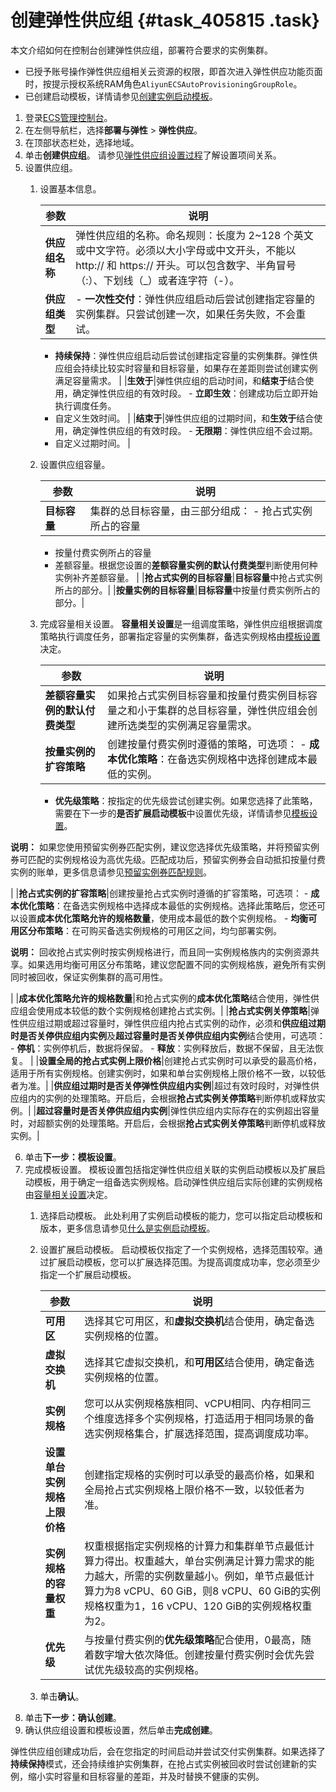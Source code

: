 # 创建弹性供应组 {#task_405815 .task}

本文介绍如何在控制台创建弹性供应组，部署符合要求的实例集群。

-   已授予账号操作弹性供应组相关云资源的权限，即首次进入弹性供应功能页面时，按提示授权系统RAM角色`AliyunECSAutoProvisioningGroupRole`。
-   已创建启动模板，详情请参见[创建实例启动模板](../../../../cn.zh-CN/实例/管理实例启动模板/创建实例启动模板.md#)。

1.  登录[ECS管理控制台](https://ecs.console.aliyun.com)。
2.  在左侧导航栏，选择**部署与弹性** \> **弹性供应**。
3.  在顶部状态栏处，选择地域。
4.  单击**创建供应组**。 请参见[弹性供应组设置过程](cn.zh-CN/隐藏/管理弹性供应组/弹性供应组设置示例.md#section_vw0_65u_zwc)了解设置项间关系。
5.  设置供应组。 
    1.  设置基本信息。 

        |参数|说明|
        |--|--|
        |**供应组名称**|弹性供应组的名称。命名规则：长度为 2~128 个英文或中文字符。必须以大小字母或中文开头，不能以 http:// 和 https:// 开头。可以包含数字、半角冒号（:）、下划线（\_）或者连字符（-）。|
        |**供应组类型**|         -   **一次性交付**：弹性供应组启动后尝试创建指定容量的实例集群。只尝试创建一次，如果任务失败，不会重试。
        -   **持续保持**：弹性供应组启动后尝试创建指定容量的实例集群。弹性供应组会持续比较实时容量和目标容量，如果存在差距则尝试创建实例满足容量需求。
 |
        |**生效于**|弹性供应组的启动时间，和**结束于**结合使用，确定弹性供应组的有效时段。         -   **立即生效**：创建成功后立即开始执行调度任务。
        -   自定义生效时间。
 |
        |**结束于**|弹性供应组的过期时间，和**生效于**结合使用，确定弹性供应组的有效时段。         -   **无限期**：弹性供应组不会过期。
        -   自定义过期时间。
 |

    2.  设置供应组容量。 

        |参数|说明|
        |--|--|
        |**目标容量**|集群的总目标容量，由三部分组成：         -   抢占式实例所占的容量
        -   按量付费实例所占的容量
        -   差额容量。根据您设置的**差额容量实例的默认付费类型**判断使用何种实例补齐差额容量。
 |
        |**抢占式实例的目标容量**|**目标容量**中抢占式实例所占的部分。|
        |**按量实例的目标容量**|**目标容量**中按量付费实例所占的部分。|

    3.  完成容量相关设置。 **容量相关设置**是一组调度策略，弹性供应组根据调度策略执行调度任务，部署指定容量的实例集群，备选实例规格由[模板设置](#step_2an_zh2_jvy)决定。

        |参数|说明|
        |--|--|
        |**差额容量实例的默认付费类型**|如果抢占式实例目标容量和按量付费实例目标容量之和小于集群的总目标容量，弹性供应组会创建所选类型的实例满足容量需求。|
        |**按量实例的扩容策略**|创建按量付费实例时遵循的策略，可选项：         -   **成本优化策略**：在备选实例规格中选择创建成本最低的实例。
        -   **优先级策略**：按指定的优先级尝试创建实例。如果您选择了此策略，需要在下一步的**是否扩展启动模板**中设置优先级，详情请参见[模板设置](#step_2an_zh2_jvy)。

**说明：** 如果您使用预留实例券匹配实例，建议您选择优先级策略，并将预留实例券可匹配的实例规格设为高优先级。匹配成功后，预留实例券会自动抵扣按量付费实例的账单，更多信息请参见[预留实例券匹配规则](../../../../cn.zh-CN/实例/选择实例购买方式/预留实例券/预留实例券匹配规则.md#)。

 |
        |**抢占式实例的扩容策略**|创建按量抢占式实例时遵循的扩容策略，可选项：         -   **成本优化策略**：在备选实例规格中选择成本最低的实例规格。选择此策略后，您还可以设置**成本优化策略允许的规格数量**，使用成本最低的数个实例规格。
        -   **均衡可用区分布策略**：在可购买备选实例规格的可用区之间，均匀部署实例。

**说明：** 回收抢占式实例时按实例规格进行，而且同一实例规格族内的实例资源共享。如果选用均衡可用区分布策略，建议您配置不同的实例规格族，避免所有实例同时被回收，保证实例集群的高可用性。

 |
        |**成本优化策略允许的规格数量**|和抢占式实例的**成本优化策略**结合使用，弹性供应组会使用成本较低的数个实例规格创建抢占式实例。|
        |**抢占式实例关停策略**|弹性供应组过期或超过容量时，弹性供应组内抢占式实例的动作，必须和**供应组过期时是否关停供应组内实例**及**超过容量时是否关停供应组内实例**结合使用，可选项：         -   **停机**：实例停机后，数据将保留。
        -   **释放**：实例释放后，数据不保留，且无法恢复。
 |
        |**设置全局的抢占式实例上限价格**|创建抢占式实例时可以承受的最高价格，适用于所有实例规格。创建实例时，如果和单台实例规格上限价格不一致，以较低者为准。|
        |**供应组过期时是否关停弹性供应组内实例**|超过有效时段时，对弹性供应组内的实例的处理策略。开启后，会根据**抢占式实例关停策略**判断停机或释放实例。|
        |**超过容量时是否关停供应组内实例**|弹性供应组内实际存在的实例超出容量时，对超额实例的处理策略。开启后，会根据**抢占式实例关停策略**判断停机或释放实例。|

6.  单击**下一步：模板设置**。
7.  完成模板设置。 模板设置包括指定弹性供应组关联的实例启动模板以及扩展启动模板，用于确定一组备选实例规格。启动弹性供应组后实际创建的实例规格由[容量相关设置](#step_bc2_7bj_ai6)决定。
    1.  选择启动模板。 此处利用了实例启动模板的能力，您可以指定启动模板和版本，更多信息请参见[什么是实例启动模板](../../../../cn.zh-CN/实例/管理实例启动模板/什么是实例启动模板.md#)。
    2.  设置扩展启动模板。 启动模板仅指定了一个实例规格，选择范围较窄。通过扩展启动模板，您可以扩展选择范围。为提高调度成功率，您必须至少指定一个扩展启动模板。

        |参数|说明|
        |--|--|
        |**可用区**|选择其它可用区，和**虚拟交换机**结合使用，确定备选实例规格的位置。|
        |**虚拟交换机**|选择其它虚拟交换机，和**可用区**结合使用，确定备选实例规格的位置。|
        |**实例规格**|您可以从实例规格族相同、vCPU相同、内存相同三个维度选择多个实例规格，打造适用于相同场景的备选实例规格集合，扩展选择范围，提高调度成功率。|
        |**设置单台实例规格上限价格**|创建指定规格的实例时可以承受的最高价格，如果和全局抢占式实例规格上限价格不一致，以较低者为准。|
        |**实例规格的容量权重**|权重根据指定实例规格的计算力和集群单节点最低计算力得出。权重越大，单台实例满足计算力需求的能力越大，所需的实例数量越小。例如，单节点最低计算力为8 vCPU、60 GiB，则8 vCPU、60 GiB的实例规格权重为1，16 vCPU、120 GiB的实例规格权重为2。|
        |**优先级**|与按量付费实例的**优先级策略**配合使用，0最高，随着数字增大依次降低。创建按量付费实例时会优先尝试优先级较高的实例规格。|

    3.  单击**确认**。
8.  单击**下一步：确认创建**。
9.  确认供应组设置和模板设置，然后单击**完成创建**。

弹性供应组创建成功后，会在您指定的时间启动并尝试交付实例集群。如果选择了**持续保持**模式，还会持续维护实例集群，在抢占式实例被回收时尝试创建新的实例，缩小实时容量和目标容量的差距，并及时替换不健康的实例。

